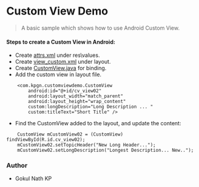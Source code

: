 # Custom View Demo

> A basic sample which shows how to use Android Custom View.

#### Steps to create a Custom View in Android:

- Create [attrs.xml](https://github.com/gokulnathperiasamy/CustomViewDemo/blob/master/app/src/main/res/values/attrs.xml) under res\values.
- Create [view_custom.xml](https://github.com/gokulnathperiasamy/CustomViewDemo/blob/master/app/src/main/res/layout/view_custom.xml) under layout.
- Create [CustomView.java](https://github.com/gokulnathperiasamy/CustomViewDemo/blob/master/app/src/main/java/com/kpgn/customviewdemo/CustomView.java) for binding.
- Add the custom view in layout file.
```
    <com.kpgn.customviewdemo.CustomView
        android:id="@+id/cv_view02"
        android:layout_width="match_parent"
        android:layout_height="wrap_content"
        custom:longDescription="Long Description ... "
        custom:titleText="Short Title" />
```
- Find the CustomView added to the layout, and update the content:
```
    CustomView mCustomView02 = (CustomView) findViewById(R.id.cv_view02);
    mCustomView02.setTopicHeader("New Long Header...");
    mCustomView02.setLongDescription("Longest Description... New..");
```

### Author

- Gokul Nath KP
